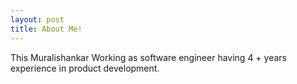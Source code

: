 ```yaml
---
layout: post
title: About Me!
---
```


This Muralishankar Working as software engineer having 4 + years experience in product development.

